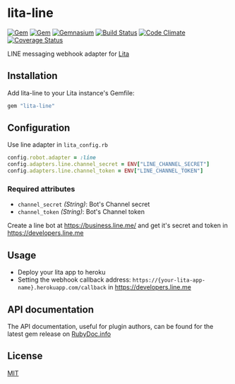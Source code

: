 # lita-line
[![Gem](https://img.shields.io/gem/v/lita-line.svg)](https://rubygems.org/gems/lita-line)
[![Gem](https://img.shields.io/gem/dt/lita-line.svg)](https://rubygems.org/gems/lita-line)
[![Gemnasium](https://img.shields.io/gemnasium/aar0nTw/lita-line.svg)](https://gemnasium.com/github.com/aar0nTw/lita-line)
[![Build Status](https://img.shields.io/travis/aar0nTw/lita-line.svg)](https://travis-ci.org/aar0nTw/lita-line)
[![Code Climate](https://codeclimate.com/github/aar0nTw/lita-line/badges/gpa.svg)](https://codeclimate.com/github/aar0nTw/lita-line)
[![Coverage Status](https://img.shields.io/coveralls/aar0nTw/lita-line.svg)](https://coveralls.io/github/aar0nTw/lita-line?branch=master)

LINE messaging webhook adapter for [Lita](https://github.com/litaio/lita)

## Installation

Add lita-line to your Lita instance's Gemfile:

``` ruby
gem "lita-line"
```

## Configuration

Use line adapter in `lita_config.rb`

``` ruby
config.robot.adapter = :line
config.adapters.line.channel_secret = ENV["LINE_CHANNEL_SECRET"]
config.adapters.line.channel_token = ENV["LINE_CHANNEL_TOKEN"]
```

### Required attributes

- `channel_secret` _(String)_: Bot's Channel secret
- `channel_token` _(String)_: Bot's Channel token

Create a line bot at https://business.line.me/ and get it's secret and token in https://developers.line.me 
  
## Usage

- Deploy your lita app to heroku
- Setting the webhook callback address: `https://{your-lita-app-name}.herokuapp.com/callback` in https://developers.line.me 

## API documentation

The API documentation, useful for plugin authors, can be found for the latest gem release on [RubyDoc.info](http://www.rubydoc.info/gems/lita-line)

## License

[MIT](http://opensource.org/licenses/MIT)
